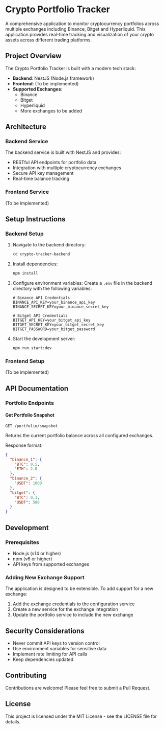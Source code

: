 # Crypto Portfolio Tracker

A comprehensive application to monitor cryptocurrency portfolios across multiple exchanges including Binance, Bitget and Hyperliquid. This application provides real-time tracking and visualization of your crypto assets across different trading platforms.

## Project Overview

The Crypto Portfolio Tracker is built with a modern tech stack:

- **Backend**: NestJS (Node.js framework)
- **Frontend**: (To be implemented)
- **Supported Exchanges**: 
  - Binance
  - Bitget
  - Hyperliquid
  - More exchanges to be added

## Architecture

### Backend Service

The backend service is built with NestJS and provides:

- RESTful API endpoints for portfolio data
- Integration with multiple cryptocurrency exchanges
- Secure API key management
- Real-time balance tracking

### Frontend Service

(To be implemented)

## Setup Instructions

### Backend Setup

1. Navigate to the backend directory:
   ```bash
   cd crypto-tracker-backend
   ```

2. Install dependencies:
   ```bash
   npm install
   ```

3. Configure environment variables:
   Create a `.env` file in the backend directory with the following variables:
   ```env
   # Binance API Credentials
   BINANCE_API_KEY=your_binance_api_key
   BINANCE_SECRET_KEY=your_binance_secret_key

   # Bitget API Credentials
   BITGET_API_KEY=your_bitget_api_key
   BITGET_SECRET_KEY=your_bitget_secret_key
   BITGET_PASSWORD=your_bitget_password
   ```

4. Start the development server:
   ```bash
   npm run start:dev
   ```

### Frontend Setup

(To be implemented)

## API Documentation

### Portfolio Endpoints

#### Get Portfolio Snapshot

```
GET /portfolio/snapshot
```

Returns the current portfolio balance across all configured exchanges.

Response format:
```json
{
  "binance_1": {
    "BTC": 0.5,
    "ETH": 2.0
  },
  "binance_2": {
    "USDT": 1000
  },
  "bitget": {
    "BTC": 0.1,
    "USDT": 500
  }
}
```

## Development

### Prerequisites

- Node.js (v14 or higher)
- npm (v6 or higher)
- API keys from supported exchanges

### Adding New Exchange Support

The application is designed to be extensible. To add support for a new exchange:

1. Add the exchange credentials to the configuration service
2. Create a new service for the exchange integration
3. Update the portfolio service to include the new exchange

## Security Considerations

- Never commit API keys to version control
- Use environment variables for sensitive data
- Implement rate limiting for API calls
- Keep dependencies updated

## Contributing

Contributions are welcome! Please feel free to submit a Pull Request.

## License

This project is licensed under the MIT License - see the LICENSE file for details.